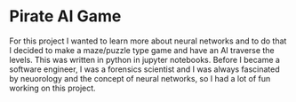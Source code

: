 # Pirate AI Game

For this project I wanted to learn more about neural networks and to do that I decided to make a maze/puzzle type game and have an AI traverse the levels. This was written in python in jupyter notebooks. Before I became a software engineer, I was a forensics scientist and I was always fascinated by neuorology and the concept of neural networks, so I had a lot of fun working on this project. 
